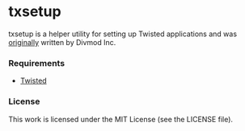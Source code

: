 txsetup
=======

txsetup is a helper utility for setting up Twisted applications and was
[originally][source] written by Divmod Inc.

### Requirements

* [Twisted](http://twistedmatrix.com/)

### License

This work is licensed under the MIT License (see the LICENSE file).

[source]: http://divmod.org/trac/browser/trunk/Epsilon/epsilon/setuphelper.py
